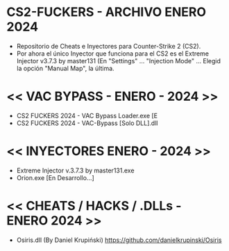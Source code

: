 # CS2-FUCKERS - ARCHIVO ENERO 2024 
- Repositorio de Cheats e Inyectores para Counter-Strike 2 (CS2).
- Por ahora el único Inyector que funciona para el CS2 es el Extreme Injector v3.7.3 by master131 (En "Settings" ... "Injection Mode" ... Elegid la opción "Manual Map", la última.

# << VAC BYPASS - ENERO - 2024 >>
- CS2 FUCKERS 2024 - VAC Bypass Loader.exe [E
- CS2 FUCKERS 2024 - VAC-Bypass [Solo DLL].dll

# << INYECTORES ENERO - 2024 >>
- Extreme Injector v.3.7.3 by master131.exe
- Orion.exe [En Desarrollo...]
 
# << CHEATS / HACKS / .DLLs - ENERO 2024 >>
- Osiris.dll (By Daniel Krupiński) https://github.com/danielkrupinski/Osiris
